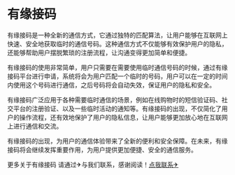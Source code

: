 # 有缘接码

有缘接码是一种全新的通信方式，它通过独特的匹配算法，让用户能够在互联网上快速、安全地获取临时的通信号码。这种通信方式不仅能够有效保护用户的隐私，还能够帮助用户摆脱繁琐的注册流程，让沟通变得更加简单和便捷。

有缘接码的使用非常简单，用户只需要在需要使用临时通信号码的时候，通过有缘接码平台进行申请，系统将会为用户匹配一个临时的号码，用户可以在一定的时间内使用这个号码进行通信，之后号码将会自动失效，保证用户的隐私和安全。

有缘接码广泛应用于各种需要临时通信的场景，例如在线购物时的短信验证码、社交平台的注册验证、以及一些临时活动的通知等。有缘接码的出现，不仅简化了用户的操作流程，还有效地保护了用户的隐私信息，让用户能够更加放心地在互联网上进行通信和交流。

有缘接码的出现，为用户的通信体验带来了全新的便利和安全保障。在未来，有缘接码将会继续发挥重要作用，为用户提供更加便捷、安全的通信服务。

更多关于有缘接码 请通过✈与我们联系，感谢阅读！[点我联系✈](https://cn.k02.cc)